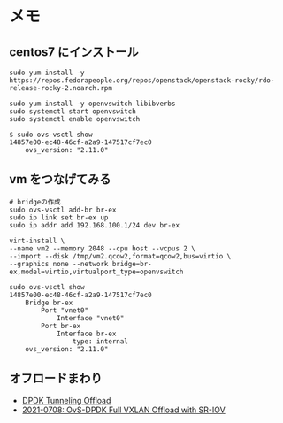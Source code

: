 # メモ

## centos7 にインストール

```
sudo yum install -y https://repos.fedorapeople.org/repos/openstack/openstack-rocky/rdo-release-rocky-2.noarch.rpm

sudo yum install -y openvswitch libibverbs
sudo systemctl start openvswitch
sudo systemctl enable openvswitch
```

```
$ sudo ovs-vsctl show
14857e00-ec48-46cf-a2a9-147517cf7ec0
    ovs_version: "2.11.0"
```

## vm をつなげてみる

```
# bridgeの作成
sudo ovs-vsctl add-br br-ex
sudo ip link set br-ex up
sudo ip addr add 192.168.100.1/24 dev br-ex

virt-install \
--name vm2 --memory 2048 --cpu host --vcpus 2 \
--import --disk /tmp/vm2.qcow2,format=qcow2,bus=virtio \
--graphics none --network bridge=br-ex,model=virtio,virtualport_type=openvswitch

sudo ovs-vsctl show
14857e00-ec48-46cf-a2a9-147517cf7ec0
    Bridge br-ex
        Port "vnet0"
            Interface "vnet0"
        Port br-ex
            Interface br-ex
                type: internal
    ovs_version: "2.11.0"
```

## オフロードまわり

- [DPDK Tunneling Offload](https://www.dpdk.org/wp-content/uploads/sites/35/2018/12/Rony_Yongseok_DPDK_Tunnel_Offloading.pdf)
- [2021-0708: OvS-DPDK Full VXLAN Offload with SR-IOV](https://www.openvswitch.org/support/ovscon2021/slides/ovs_dpdk_full_vxlan_offload.pdf)
